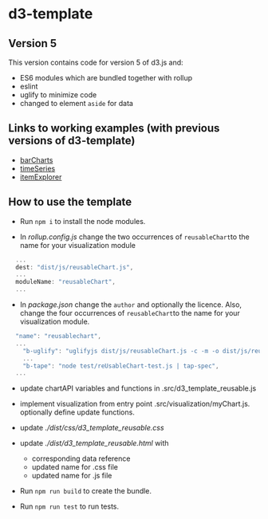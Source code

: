 # d3-template

## Version 5
This version contains code for version 5 of d3.js and:
* ES6 modules which are bundled together with rollup
* eslint
* uglify to minimize code
* changed to element `aside` for data

## Links to working examples (with previous versions of d3-template)
* [barCharts](http://bl.ocks.org/ee2dev/264df2edf12a0b95577fee517d2ac139)
* [timeSeries](http://bl.ocks.org/ee2dev/fca9603546f74b4f2c9ee0e7d811659d)
* [itemExplorer](https://github.com/EE2dev/item-explorer)

## How to use the template

* Run ```npm i``` to install the node modules.

* In *rollup.config.js* change the two occurrences of ```reusableChart```to the name for your visualization module
```js
  ...
  dest: "dist/js/reusableChart.js",
  ...
  moduleName: "reusableChart",
  ...
```

* In *package.json* change the ```author``` and optionally the licence. Also, change the four occurrences of ```reusableChart```to the name for your visualization module.
```js
  "name": "reusablechart",
  ...
    "b-uglify": "uglifyjs dist/js/reusableChart.js -c -m -o dist/js/reusableChart.min.js",
    ...
    "b-tape": "node test/reUsableChart-test.js | tap-spec",
  ...
```

* update chartAPI variables and functions in .src/d3_template_reusable.js

* implement visualization from entry point .src/visualization/myChart.js. optionally define update functions.

* update *./dist/css/d3_template_reusable.css*

* update *./dist/d3_template_reusable.html* with 
    - corresponding data reference
    - updated name for .css file
    - updated name for .js file

* Run ```npm run build``` to create the bundle.

* Run ```npm run test``` to run tests.

